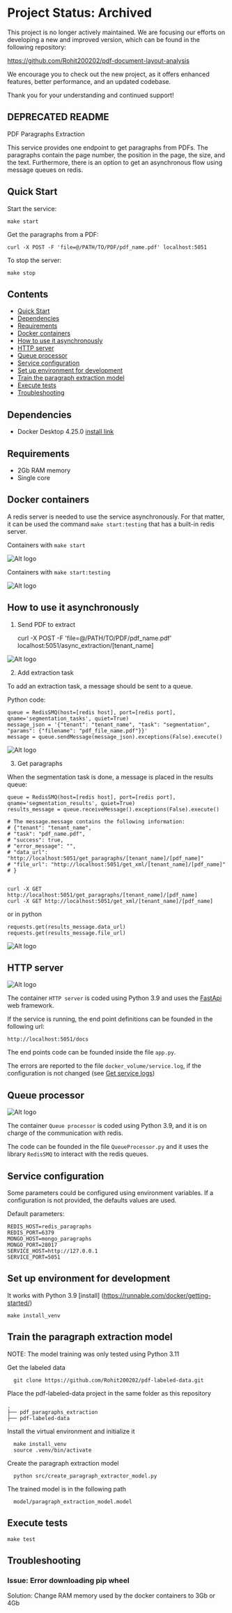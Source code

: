 # Project Status: Archived

This project is no longer actively maintained. We are focusing our efforts on developing a new and improved version, which can be found in the following repository:

https://github.com/Rohit200202/pdf-document-layout-analysis

We encourage you to check out the new project, as it offers enhanced features, better performance, and an updated codebase.

Thank you for your understanding and continued support!



## DEPRECATED README
PDF Paragraphs Extraction

This service provides one endpoint to get paragraphs from PDFs. The paragraphs
contain the page number, the position in the page, the size, and the text. Furthermore, there is 
an option to get an asynchronous flow using message queues on redis.

## Quick Start
Start the service:

    make start

Get the paragraphs from a PDF:

    curl -X POST -F 'file=@/PATH/TO/PDF/pdf_name.pdf' localhost:5051

To stop the server:

    make stop

## Contents
- [Quick Start](#quick-start)
- [Dependencies](#dependencies)
- [Requirements](#requirements)
- [Docker containers](#docker-containers)
- [How to use it asynchronously](#how-to-use-it-asynchronously)
- [HTTP server](#http-server)
- [Queue processor](#queue-processor)
- [Service configuration](#service-configuration)
- [Set up environment for development](#set-up-environment-for-development)
- [Train the paragraph extraction model](#train-the-paragraph-extraction-model)
- [Execute tests](#execute-tests)
- [Troubleshooting](#troubleshooting)


## Dependencies
* Docker Desktop 4.25.0 [install link](https://www.docker.com/products/docker-desktop/)

## Requirements
* 2Gb RAM memory
* Single core
  
## Docker containers
A redis server is needed to use the service asynchronously. For that matter, it can be used the 
command `make start:testing` that has a built-in 
redis server.

Containers with `make start`

![Alt logo](readme_pictures/docker_compose_up.png?raw=true "docker-compose up")

Containers with `make start:testing`

![Alt logo](readme_pictures/docker_compose_redis.png?raw=true "docker-compose -f docker-compose-service-with-redis.yml up")


## How to use it asynchronously
1. Send PDF to extract

    curl -X POST -F 'file=@/PATH/TO/PDF/pdf_name.pdf' localhost:5051/async_extraction/[tenant_name]

![Alt logo](readme_pictures/send_materials.png?raw=true "Send PDF to extract")


2. Add extraction task

To add an extraction task, a message should be sent to a queue.

Python code:

    queue = RedisSMQ(host=[redis host], port=[redis port], qname='segmentation_tasks', quiet=True)
    message_json = '{"tenant": "tenant_name", "task": "segmentation", "params": {"filename": "pdf_file_name.pdf"}}'
    message = queue.sendMessage(message_json).exceptions(False).execute()


![Alt logo](readme_pictures/extraction.png?raw=true "Add extraction task")

3. Get paragraphs

When the segmentation task is done, a message is placed in the results queue:

    queue = RedisSMQ(host=[redis host], port=[redis port], qname='segmentation_results', quiet=True)
    results_message = queue.receiveMessage().exceptions(False).execute()

    # The message.message contains the following information:
    # {"tenant": "tenant_name", 
    # "task": "pdf_name.pdf", 
    # "success": true, 
    # "error_message": "", 
    # "data_url": "http://localhost:5051/get_paragraphs/[tenant_name]/[pdf_name]"
    # "file_url": "http://localhost:5051/get_xml/[tenant_name]/[pdf_name]"
    # }


    curl -X GET http://localhost:5051/get_paragraphs/[tenant_name]/[pdf_name]
    curl -X GET http://localhost:5051/get_xml/[tenant_name]/[pdf_name]

or in python

    requests.get(results_message.data_url)
    requests.get(results_message.file_url)

![Alt logo](readme_pictures/get_paragraphs.png?raw=true "Get paragraphs")


## HTTP server
![Alt logo](readme_pictures/http_server.png?raw=true "HTTP server")

The container `HTTP server` is coded using Python 3.9 and uses the [FastApi](https://fastapi.tiangolo.com/) web framework.

If the service is running, the end point definitions can be founded in the following url:

    http://localhost:5051/docs

The end points code can be founded inside the file `app.py`.

The errors are reported to the file `docker_volume/service.log`, if the configuration is not changed (see [Get service logs](#get-service-logs))


## Queue processor
![Alt logo](readme_pictures/queue_processor.png?raw=true "Queue processor")

The container `Queue processor` is coded using Python 3.9, and it is on charge of the communication with redis. 

The code can be founded in the file `QueueProcessor.py` and it uses the library `RedisSMQ` to interact with the 
redis queues.


## Service configuration
Some parameters could be configured using environment variables. If a configuration is not provided,
the defaults values are used.

Default parameters:

    REDIS_HOST=redis_paragraphs
    REDIS_PORT=6379
    MONGO_HOST=mongo_paragraphs
    MONGO_PORT=28017
    SERVICE_HOST=http://127.0.0.1
    SERVICE_PORT=5051


## Set up environment for development
It works with Python 3.9 [install] (https://runnable.com/docker/getting-started/)

    make install_venv

## Train the paragraph extraction model

NOTE: The model training was only tested using Python 3.11


Get the labeled data

      git clone https://github.com/Rohit200202/pdf-labeled-data.git

Place the pdf-labeled-data project in the same folder as this repository

    .
    ├── pdf_paragraphs_extraction       
    ├── pdf-labeled-data                 
   
Install the virtual environment and initialize it

      make install_venv
      source .venv/bin/activate

Create the paragraph extraction model 

      python src/create_paragraph_extractor_model.py

The trained model is in the following path

      model/paragraph_extraction_model.model

## Execute tests

    make test

## Troubleshooting

### Issue: Error downloading pip wheel
Solution: Change RAM memory used by the docker containers to 3Gb or 4Gb 

